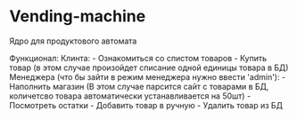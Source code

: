 # Vending-machine
Ядро для продуктового автомата 

Функционал:
  Клинта:
    - Ознакомиться со спистом товаров
    - Купить товар (в этом случае произойдет списание одной единицы товара в БД)
  Менеджера (что бы зайти в режим менеджера нужно ввести 'admin'):
    - Наполнить магазин (В этом случае парсится сайт с товарами в БД, количетсво товара автоматически устанавливается на 50шт)
    - Посмотреть остатки
    - Добавить товар в ручную
    - Удалить товар из БД
